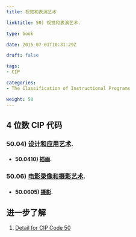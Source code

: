 ```yaml
---
title: 视觉和表演艺术

linktitle: 50) 视觉和表演艺术.

type: book

date: 2015-07-01T10:31:29Z

draft: false

tags:
- CIP

categories:
- The Classification of Instructional Programs

weight: 50
---
```


## 4 位数 CIP 代码

### 50.04) [设计和应用艺术](https://nces.ed.gov/ipeds/cipcode/cipdetail.aspx?y=56&cip=50.04).

- #### 50.0410) [插画](https://nces.ed.gov/ipeds/cipcode/cipdetail.aspx?y=56&cip=50.0410).

### 50.06) [电影录像和摄影艺术](https://nces.ed.gov/ipeds/cipcode/cipdetail.aspx?y=56&cip=50.06).

- #### 50.0605) [摄影](https://nces.ed.gov/ipeds/cipcode/cipdetail.aspx?y=56&cip=50.0605).


## 进一步了解

1. [Detail for CIP Code 50](https://nces.ed.gov/ipeds/cipcode/cipdetail.aspx?y=56&cip=50)
